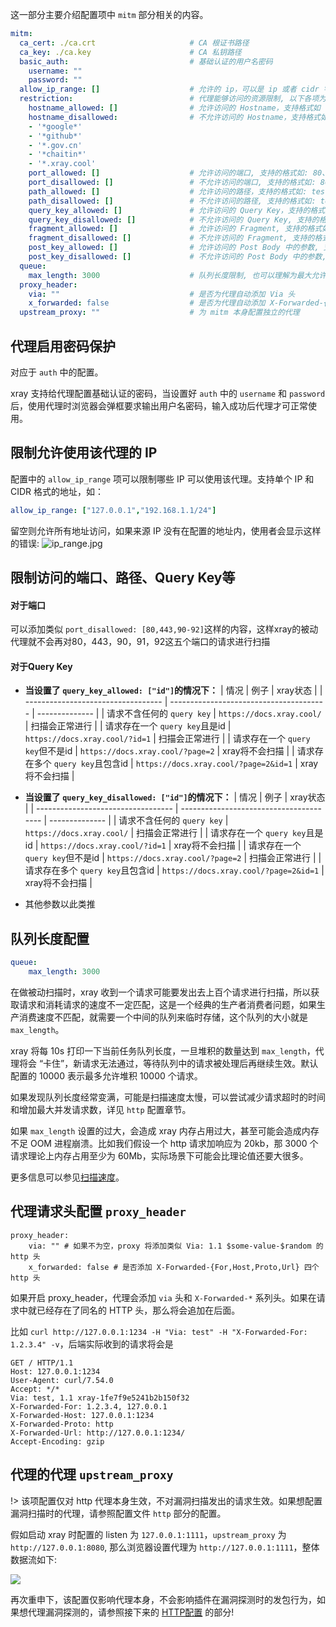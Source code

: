 这一部分主要介绍配置项中 `mitm` 部分相关的内容。

```yaml
mitm:
  ca_cert: ./ca.crt                     # CA 根证书路径
  ca_key: ./ca.key                      # CA 私钥路径
  basic_auth:                           # 基础认证的用户名密码
    username: ""
    password: ""
  allow_ip_range: []                    # 允许的 ip，可以是 ip 或者 cidr 字符串
  restriction:                          # 代理能够访问的资源限制, 以下各项为空表示不限制
    hostname_allowed: []                # 允许访问的 Hostname，支持格式如 t.com、*.t.com、1.1.1.1、1.1.1.1/24、1.1-4.1.1-8
    hostname_disallowed:                # 不允许访问的 Hostname，支持格式如 t.com、*.t.com、1.1.1.1、1.1.1.1/24、1.1-4.1.1-8
    - '*google*'
    - '*github*'
    - '*.gov.cn'
    - '*chaitin*'
    - '*.xray.cool'
    port_allowed: []                    # 允许访问的端口, 支持的格式如: 80、80-85
    port_disallowed: []                 # 不允许访问的端口, 支持的格式如: 80、80-85
    path_allowed: []                    # 允许访问的路径，支持的格式如: test、*test*
    path_disallowed: []                 # 不允许访问的路径, 支持的格式如: test、*test*
    query_key_allowed: []               # 允许访问的 Query Key，支持的格式如: test、*test*
    query_key_disallowed: []            # 不允许访问的 Query Key, 支持的格式如: test、*test*
    fragment_allowed: []                # 允许访问的 Fragment, 支持的格式如: test、*test*
    fragment_disallowed: []             # 不允许访问的 Fragment, 支持的格式如: test、*test*
    post_key_allowed: []                # 允许访问的 Post Body 中的参数, 支持的格式如: test、*test*
    post_key_disallowed: []             # 不允许访问的 Post Body 中的参数, 支持的格式如: test、*test*
  queue:
    max_length: 3000                    # 队列长度限制, 也可以理解为最大允许多少等待扫描的请求, 请根据内存大小自行调整
  proxy_header:
    via: ""                             # 是否为代理自动添加 Via 头
    x_forwarded: false                  # 是否为代理自动添加 X-Forwarded-{For,Host,Proto,Url} 四个 http 头
  upstream_proxy: ""                    # 为 mitm 本身配置独立的代理
```

## 代理启用密码保护

对应于 `auth` 中的配置。

xray 支持给代理配置基础认证的密码，当设置好 `auth` 中的 `username` 和 `password` 后，使用代理时浏览器会弹框要求输出用户名密码，输入成功后代理才可正常使用。

## 限制允许使用该代理的 IP

配置中的 `allow_ip_range` 项可以限制哪些 IP 可以使用该代理。支持单个 IP 和 CIDR 格式的地址，如：

```yaml
allow_ip_range: ["127.0.0.1","192.168.1.1/24"]
```

留空则允许所有地址访问，如果来源 IP 没有在配置的地址内，使用者会显示这样的错误:
![ip_range.jpg](../assets/configuration/allow_ip_range.jpg)

## 限制访问的端口、路径、Query Key等

#### 对于端口

可以添加类似 `port_disallowed: [80,443,90-92]`这样的内容，这样xray的被动代理就不会再对80，443，90，91，92这五个端口的请求进行扫描

#### 对于Query Key

+ **当设置了 `query_key_allowed: ["id"]`的情况下：**
  | 情况                               | 例子                                    | xray状态       |
| ---------------------------------- | --------------------------------------- | -------------- |
| 请求不含任何的 `query key`       | `https://docs.xray.cool/`             | 扫描会正常进行 |
| 请求存在一个 `query key`且是id   | `https://docs.xray.cool/?id=1`        | 扫描会正常进行 |
| 请求存在一个 `query key`但不是id | `https://docs.xray.cool/?page=2`      | xray将不会扫描 |
| 请求存在多个 `query key`且包含id | `https://docs.xray.cool/?page=2&id=1` | xray将不会扫描 |
  
  
+ **当设置了 `query_key_disallowed: ["id"]`的情况下：**
  | 情况                               | 例子                                    | xray状态       |
| ---------------------------------- | --------------------------------------- | -------------- |
| 请求不含任何的 `query key`       | `https://docs.xray.cool/`             | 扫描会正常进行 |
| 请求存在一个 `query key`且是id   | `https://docs.xray.cool/?id=1`        | xray将不会扫描 |
| 请求存在一个 `query key`但不是id | `https://docs.xray.cool/?page=2`      | 扫描会正常进行 |
| 请求存在多个 `query key`且包含id | `https://docs.xray.cool/?page=2&id=1` | xray将不会扫描 |
  
  
+ 其他参数以此类推

## 队列长度配置

```yaml
queue:
    max_length: 3000
```

在做被动扫描时，xray 收到一个请求可能要发出去上百个请求进行扫描，所以获取请求和消耗请求的速度不一定匹配，这是一个经典的生产者消费者问题，如果生产消费速度不匹配，就需要一个中间的队列来临时存储，这个队列的大小就是 `max_length`。

xray 将每 10s 打印一下当前任务队列长度，一旦堆积的数量达到 `max_length`，代理将会 “卡住”，新请求无法通过，等待队列中的请求被处理后再继续生效。默认配置的 10000 表示最多允许堆积 10000 个请求。

如果发现队列长度经常变满，可能是扫描速度太慢，可以尝试减少请求超时的时间和增加最大并发请求数，详见 `http` 配置章节。

如果 `max_length` 设置的过大，会造成 xray 内存占用过大，甚至可能会造成内存不足 OOM 进程崩溃。比如我们假设一个 http 请求加响应为 20kb，那 3000 个请求理论上内存占用至少为 60Mb，实际场景下可能会比理论值还要大很多。

更多信息可以参见[扫描速度](guide/speed)。

## 代理请求头配置 `proxy_header`

```
proxy_header:
    via: "" # 如果不为空，proxy 将添加类似 Via: 1.1 $some-value-$random 的 http 头
    x_forwarded: false # 是否添加 X-Forwarded-{For,Host,Proto,Url} 四个 http 头
```

如果开启 proxy_header，代理会添加 `via` 头和 `X-Forwarded-*` 系列头。如果在请求中就已经存在了同名的 HTTP 头，那么将会追加在后面。

比如 `curl http://127.0.0.1:1234 -H "Via: test" -H "X-Forwarded-For: 1.2.3.4" -v`，后端实际收到的请求将会是

```http
GET / HTTP/1.1
Host: 127.0.0.1:1234
User-Agent: curl/7.54.0
Accept: */*
Via: test, 1.1 xray-1fe7f9e5241b2b150f32
X-Forwarded-For: 1.2.3.4, 127.0.0.1
X-Forwarded-Host: 127.0.0.1:1234
X-Forwarded-Proto: http
X-Forwarded-Url: http://127.0.0.1:1234/
Accept-Encoding: gzip
```

## 代理的代理 `upstream_proxy`

!> 该项配置仅对 http 代理本身生效，不对漏洞扫描发出的请求生效。如果想配置漏洞扫描时的代理，请参照配置文件 `http` 部分的配置。

假如启动 xray 时配置的 listen 为 `127.0.0.1:1111`，`upstream_proxy` 为 `http://127.0.0.1:8080`, 那么浏览器设置代理为 `http://127.0.0.1:1111`，整体数据流如下:

![](../assets/configuration/upstream.jpg)

再次重申下，该配置仅影响代理本身，不会影响插件在漏洞探测时的发包行为，如果想代理漏洞探测的，请参照接下来的 [HTTP配置](./http.md) 的部分!

